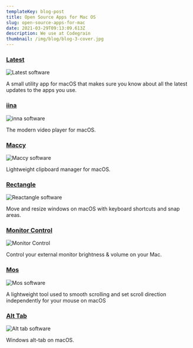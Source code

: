 ```yaml
---
templateKey: blog-post
title: Open Source Apps for Mac OS
slug: open-source-apps-for-mac
date: 2021-03-29T09:13:09.613Z
description: We use at Codegrain
thumbnail: /img/blog/blog-3-cover.jpg
---
```


<!--StartFragment-->

### [Latest](https://github.com/mangerlahn/Latest)

![Latest software](https://d33wubrfki0l68.cloudfront.net/4b991b8ba4ed8422df272125eccff18609f02f62/5d176/img/blog/blog-3-1.jpg)

A small utility app for macOS that makes sure you know about all the latest updates to the apps you use.

### [iina](https://github.com/iina/iina)

![inna software](https://d33wubrfki0l68.cloudfront.net/c43901f7ba3599c231f6bf64d6e873b8f72d08e2/94c24/img/blog/blog-3-2.jpg)

The modern video player for macOS.

### [Maccy](https://github.com/p0deje/Maccy)

![Maccy software](https://d33wubrfki0l68.cloudfront.net/e3c00cc3244fcb1b14dca9636538601be868ab17/3edf7/img/blog/blog-3-3.jpg)

Lightweight clipboard manager for macOS.

### [Rectangle](https://github.com/rxhanson/Rectangle)

![Reactangle software](https://d33wubrfki0l68.cloudfront.net/63729c00325cf1ef8f1c0acd189d9e0e3a26de32/2bf48/img/blog/blog-3-4.jpg)

Move and resize windows on macOS with keyboard shortcuts and snap areas.

### [Monitor Control](https://github.com/MonitorControl/MonitorControl)

![Monitor Control](https://d33wubrfki0l68.cloudfront.net/e2bf294c49f5744f3a508e8ff9418aedef6ab54b/d5053/img/blog/blog-3-5.jpg)

Control your external monitor brightness & volume on your Mac.

### [Mos](https://github.com/Caldis/Mos)

![Mos software](https://d33wubrfki0l68.cloudfront.net/2cf424f6dfb333117578108548ceb9e59d300ed8/95a06/img/blog/blog-3-6.jpg)

A lightweight tool used to smooth scrolling and set scroll direction independently for your mouse on macOS

### [Alt Tab](https://github.com/lwouis/alt-tab-macos)

![Alt tab software](https://d33wubrfki0l68.cloudfront.net/809d2d79ff529f82c6f83056fb943c99629e890d/033fe/img/blog/blog-3-7.jpg)

Windows alt-tab on macOS.

<!--EndFragment-->
